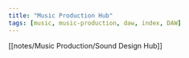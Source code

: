 ```yaml
---
title: "Music Production Hub"
tags: [music, music-production, daw, index, DAW]
---
```


[[notes/Music Production/Sound Design Hub]]

